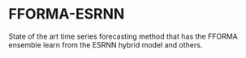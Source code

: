 # FFORMA-ESRNN
State of the art time series forecasting method that has the FFORMA ensemble learn from the ESRNN hybrid model and others.
